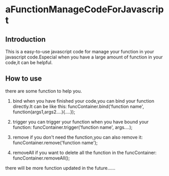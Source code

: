 # aFunctionManageCodeForJavascript
## Introduction
  This is a easy-to-use javascript code for manage your function in your javascript code.Especial when you have a large amount of function in your code,it can be helpful.
## How to use
  there are some function to help you.
  
1. bind
  when you have finished your code,you can bind your function directly.It can be like this:
  funcContainer.bind('function name', function(args1,args2....){....});

2. trigger
  you can trigger your function when you have bound your function:
    funcContainer.trigger('function name', args....);

3. remove
  if you don't need the function,you can also remove it:
  funcContainer.remove('function name');
  
4. removeAll
  if you want to delete all the function in the funcContainer:
  funcContainer.removeAll();
  
there will be more function updated in the future......
